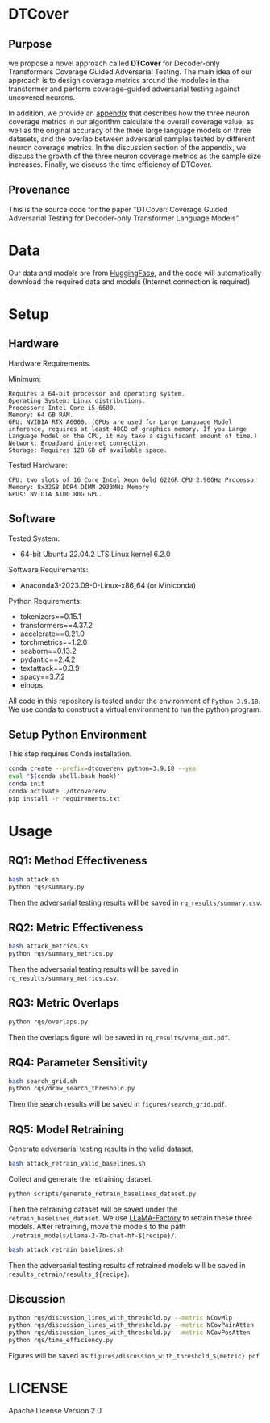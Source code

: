 # DTCover

## Purpose
we propose a novel approach called **DTCover** for Decoder-only Transformers Coverage Guided Adversarial Testing. The main idea of our approach is to design coverage metrics around the modules in the transformer and perform coverage-guided adversarial testing against uncovered neurons.

In addition, we provide an [appendix](DTCover_appendix.pdf) that describes how the three neuron coverage metrics in our algorithm calculate the overall coverage value, as well as the original accuracy of the three large language models on three datasets, and the overlap between adversarial samples tested by different neuron coverage metrics.
In the discussion section of the appendix, we discuss the growth of the three neuron coverage metrics as the sample size increases. Finally, we discuss the time efficiency of DTCover.

## Provenance
This is the source code for the paper "DTCover: Coverage Guided Adversarial Testing for Decoder-only Transformer Language Models"

# Data
Our data and models are from [HuggingFace](https://huggingface.co/), and the code will automatically download the required data and models (Internet connection is required).

# Setup
## Hardware
Hardware Requirements.

Minimum:
```
Requires a 64-bit processor and operating system.
Operating System: Linux distributions.
Processor: Intel Core i5-6600.
Memory: 64 GB RAM.
GPU: NVIDIA RTX A6000. (GPUs are used for Large Language Model inference, requires at least 48GB of graphics memory. If you Large Language Model on the CPU, it may take a significant amount of time.)
Network: Broadband internet connection.
Storage: Requires 128 GB of available space.
```

Tested Hardware:
```
CPU: two slots of 16 Core Intel Xeon Gold 6226R CPU 2.90GHz Processor
Memory: 8x32GB DDR4 DIMM 2933MHz Memory
GPUs: NVIDIA A100 80G GPU.
```

## Software

Tested System:
* 64-bit Ubuntu 22.04.2 LTS Linux kernel 6.2.0

Software Requirements:
* Anaconda3-2023.09-0-Linux-x86_64 (or Miniconda)

Python Requirements:
* tokenizers==0.15.1
* transformers==4.37.2
* accelerate==0.21.0
* torchmetrics==1.2.0
* seaborn==0.13.2
* pydantic==2.4.2
* textattack==0.3.9
* spacy==3.7.2
* einops

All code in this repository is tested under the environment of `Python 3.9.18`. We use conda to construct a virtual environment to run the python program.

## Setup Python Environment
This step requires Conda installation.
```bash
conda create --prefix=dtcoverenv python=3.9.18 --yes
eval "$(conda shell.bash hook)"
conda init
conda activate ./dtcoverenv
pip install -r requirements.txt
```

# Usage

## RQ1: Method Effectiveness
```bash
bash attack.sh
python rqs/summary.py
```
Then the adversarial testing results will be saved in `rq_results/summary.csv`.

## RQ2: Metric Effectiveness
```bash
bash attack_metrics.sh
python rqs/summary_metrics.py
```
Then the adversarial testing results will be saved in `rq_results/summary_metrics.csv`.


## RQ3: Metric Overlaps
```bash
python rqs/overlaps.py
```
Then the overlaps figure will be saved in `rq_results/venn_out.pdf`.


## RQ4: Parameter Sensitivity
```bash
bash search_grid.sh
python rqs/draw_search_threshold.py
```
Then the search results will be saved in `figures/search_grid.pdf`.

## RQ5: Model Retraining
Generate adversarial testing results in the valid dataset.
```bash
bash attack_retrain_valid_baselines.sh
```

Collect and generate the retraining dataset.
```bash
python scripts/generate_retrain_baselines_dataset.py
```

Then the retraining dataset will be saved under the `retrain_baselines_dataset`.
We use [LLaMA-Factory](https://github.com/hiyouga/LLaMA-Factory) to retrain these three models.
After retraining, move the models to the path `./retrain_models/Llama-2-7b-chat-hf-${recipe}/`.

```bash
bash attack_retrain_baselines.sh
```
Then the adversarial testing results of retrained models will be saved in `results_retrain/results_${recipe}`.

## Discussion
```bash
python rqs/discussion_lines_with_threshold.py --metric NCovMlp
python rqs/discussion_lines_with_threshold.py --metric NCovPairAtten
python rqs/discussion_lines_with_threshold.py --metric NCovPosAtten
python rqs/time_efficiency.py
```

Figures will be saved as `figures/discussion_with_threshold_${metric}.pdf`

# LICENSE
Apache License Version 2.0
